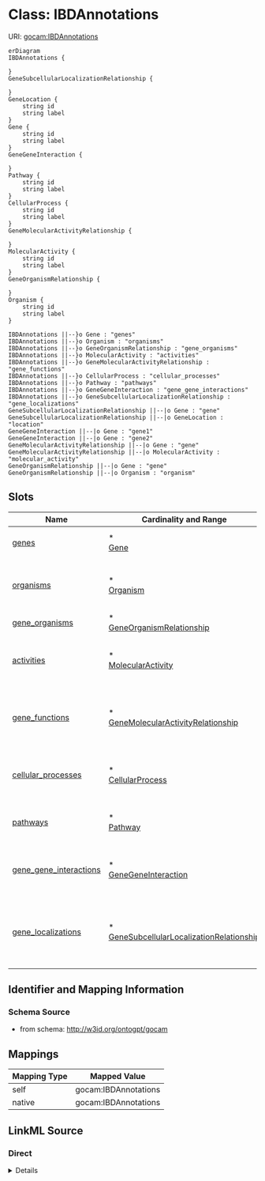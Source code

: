 

# Class: IBDAnnotations



URI: [gocam:IBDAnnotations](http://w3id.org/ontogpt/gocam/IBDAnnotations)



```mermaid
erDiagram
IBDAnnotations {

}
GeneSubcellularLocalizationRelationship {

}
GeneLocation {
    string id  
    string label  
}
Gene {
    string id  
    string label  
}
GeneGeneInteraction {

}
Pathway {
    string id  
    string label  
}
CellularProcess {
    string id  
    string label  
}
GeneMolecularActivityRelationship {

}
MolecularActivity {
    string id  
    string label  
}
GeneOrganismRelationship {

}
Organism {
    string id  
    string label  
}

IBDAnnotations ||--}o Gene : "genes"
IBDAnnotations ||--}o Organism : "organisms"
IBDAnnotations ||--}o GeneOrganismRelationship : "gene_organisms"
IBDAnnotations ||--}o MolecularActivity : "activities"
IBDAnnotations ||--}o GeneMolecularActivityRelationship : "gene_functions"
IBDAnnotations ||--}o CellularProcess : "cellular_processes"
IBDAnnotations ||--}o Pathway : "pathways"
IBDAnnotations ||--}o GeneGeneInteraction : "gene_gene_interactions"
IBDAnnotations ||--}o GeneSubcellularLocalizationRelationship : "gene_localizations"
GeneSubcellularLocalizationRelationship ||--|o Gene : "gene"
GeneSubcellularLocalizationRelationship ||--|o GeneLocation : "location"
GeneGeneInteraction ||--|o Gene : "gene1"
GeneGeneInteraction ||--|o Gene : "gene2"
GeneMolecularActivityRelationship ||--|o Gene : "gene"
GeneMolecularActivityRelationship ||--|o MolecularActivity : "molecular_activity"
GeneOrganismRelationship ||--|o Gene : "gene"
GeneOrganismRelationship ||--|o Organism : "organism"

```



<!-- no inheritance hierarchy -->


## Slots

| Name | Cardinality and Range | Description | Inheritance |
| ---  | --- | --- | --- |
| [genes](genes.md) | * <br/> [Gene](Gene.md) | semicolon-separated list of genes | direct |
| [organisms](organisms.md) | * <br/> [Organism](Organism.md) | semicolon-separated list of organism taxons | direct |
| [gene_organisms](gene_organisms.md) | * <br/> [GeneOrganismRelationship](GeneOrganismRelationship.md) |  | direct |
| [activities](activities.md) | * <br/> [MolecularActivity](MolecularActivity.md) | semicolon-separated list of molecular activities | direct |
| [gene_functions](gene_functions.md) | * <br/> [GeneMolecularActivityRelationship](GeneMolecularActivityRelationship.md) | semicolon-separated list of gene to molecular activity relationships | direct |
| [cellular_processes](cellular_processes.md) | * <br/> [CellularProcess](CellularProcess.md) | semicolon-separated list of cellular processes | direct |
| [pathways](pathways.md) | * <br/> [Pathway](Pathway.md) | semicolon-separated list of pathways | direct |
| [gene_gene_interactions](gene_gene_interactions.md) | * <br/> [GeneGeneInteraction](GeneGeneInteraction.md) | semicolon-separated list of gene to gene interactions | direct |
| [gene_localizations](gene_localizations.md) | * <br/> [GeneSubcellularLocalizationRelationship](GeneSubcellularLocalizationRelationship.md) | semicolon-separated list of genes plus their location in the cell; for exampl... | direct |









## Identifier and Mapping Information







### Schema Source


* from schema: http://w3id.org/ontogpt/gocam





## Mappings

| Mapping Type | Mapped Value |
| ---  | ---  |
| self | gocam:IBDAnnotations |
| native | gocam:IBDAnnotations |





## LinkML Source

<!-- TODO: investigate https://stackoverflow.com/questions/37606292/how-to-create-tabbed-code-blocks-in-mkdocs-or-sphinx -->

### Direct

<details>
```yaml
name: IBDAnnotations
from_schema: http://w3id.org/ontogpt/gocam
attributes:
  genes:
    name: genes
    description: semicolon-separated list of genes
    from_schema: http://w3id.org/ontogpt/gocam
    rank: 1000
    multivalued: true
    domain_of:
    - IBDAnnotations
    range: Gene
  organisms:
    name: organisms
    description: semicolon-separated list of organism taxons
    from_schema: http://w3id.org/ontogpt/gocam
    rank: 1000
    multivalued: true
    domain_of:
    - IBDAnnotations
    range: Organism
  gene_organisms:
    name: gene_organisms
    annotations:
      prompt:
        tag: prompt
        value: semicolon-separated list of asterisk separated gene to organism relationships
    from_schema: http://w3id.org/ontogpt/gocam
    rank: 1000
    multivalued: true
    domain_of:
    - IBDAnnotations
    range: GeneOrganismRelationship
  activities:
    name: activities
    description: semicolon-separated list of molecular activities
    from_schema: http://w3id.org/ontogpt/gocam
    rank: 1000
    multivalued: true
    domain_of:
    - IBDAnnotations
    range: MolecularActivity
  gene_functions:
    name: gene_functions
    description: semicolon-separated list of gene to molecular activity relationships
    from_schema: http://w3id.org/ontogpt/gocam
    rank: 1000
    multivalued: true
    domain_of:
    - IBDAnnotations
    range: GeneMolecularActivityRelationship
  cellular_processes:
    name: cellular_processes
    description: semicolon-separated list of cellular processes
    from_schema: http://w3id.org/ontogpt/gocam
    rank: 1000
    multivalued: true
    domain_of:
    - IBDAnnotations
    range: CellularProcess
  pathways:
    name: pathways
    description: semicolon-separated list of pathways
    from_schema: http://w3id.org/ontogpt/gocam
    rank: 1000
    multivalued: true
    domain_of:
    - IBDAnnotations
    range: Pathway
  gene_gene_interactions:
    name: gene_gene_interactions
    description: semicolon-separated list of gene to gene interactions
    from_schema: http://w3id.org/ontogpt/gocam
    rank: 1000
    multivalued: true
    domain_of:
    - IBDAnnotations
    range: GeneGeneInteraction
  gene_localizations:
    name: gene_localizations
    description: semicolon-separated list of genes plus their location in the cell;
      for example, "gene1 / cytoplasm; gene2 / mitochondrion"
    from_schema: http://w3id.org/ontogpt/gocam
    rank: 1000
    multivalued: true
    domain_of:
    - IBDAnnotations
    range: GeneSubcellularLocalizationRelationship
tree_root: true

```
</details>

### Induced

<details>
```yaml
name: IBDAnnotations
from_schema: http://w3id.org/ontogpt/gocam
attributes:
  genes:
    name: genes
    description: semicolon-separated list of genes
    from_schema: http://w3id.org/ontogpt/gocam
    rank: 1000
    multivalued: true
    alias: genes
    owner: IBDAnnotations
    domain_of:
    - IBDAnnotations
    range: Gene
  organisms:
    name: organisms
    description: semicolon-separated list of organism taxons
    from_schema: http://w3id.org/ontogpt/gocam
    rank: 1000
    multivalued: true
    alias: organisms
    owner: IBDAnnotations
    domain_of:
    - IBDAnnotations
    range: Organism
  gene_organisms:
    name: gene_organisms
    annotations:
      prompt:
        tag: prompt
        value: semicolon-separated list of asterisk separated gene to organism relationships
    from_schema: http://w3id.org/ontogpt/gocam
    rank: 1000
    multivalued: true
    alias: gene_organisms
    owner: IBDAnnotations
    domain_of:
    - IBDAnnotations
    range: GeneOrganismRelationship
  activities:
    name: activities
    description: semicolon-separated list of molecular activities
    from_schema: http://w3id.org/ontogpt/gocam
    rank: 1000
    multivalued: true
    alias: activities
    owner: IBDAnnotations
    domain_of:
    - IBDAnnotations
    range: MolecularActivity
  gene_functions:
    name: gene_functions
    description: semicolon-separated list of gene to molecular activity relationships
    from_schema: http://w3id.org/ontogpt/gocam
    rank: 1000
    multivalued: true
    alias: gene_functions
    owner: IBDAnnotations
    domain_of:
    - IBDAnnotations
    range: GeneMolecularActivityRelationship
  cellular_processes:
    name: cellular_processes
    description: semicolon-separated list of cellular processes
    from_schema: http://w3id.org/ontogpt/gocam
    rank: 1000
    multivalued: true
    alias: cellular_processes
    owner: IBDAnnotations
    domain_of:
    - IBDAnnotations
    range: CellularProcess
  pathways:
    name: pathways
    description: semicolon-separated list of pathways
    from_schema: http://w3id.org/ontogpt/gocam
    rank: 1000
    multivalued: true
    alias: pathways
    owner: IBDAnnotations
    domain_of:
    - IBDAnnotations
    range: Pathway
  gene_gene_interactions:
    name: gene_gene_interactions
    description: semicolon-separated list of gene to gene interactions
    from_schema: http://w3id.org/ontogpt/gocam
    rank: 1000
    multivalued: true
    alias: gene_gene_interactions
    owner: IBDAnnotations
    domain_of:
    - IBDAnnotations
    range: GeneGeneInteraction
  gene_localizations:
    name: gene_localizations
    description: semicolon-separated list of genes plus their location in the cell;
      for example, "gene1 / cytoplasm; gene2 / mitochondrion"
    from_schema: http://w3id.org/ontogpt/gocam
    rank: 1000
    multivalued: true
    alias: gene_localizations
    owner: IBDAnnotations
    domain_of:
    - IBDAnnotations
    range: GeneSubcellularLocalizationRelationship
tree_root: true

```
</details>